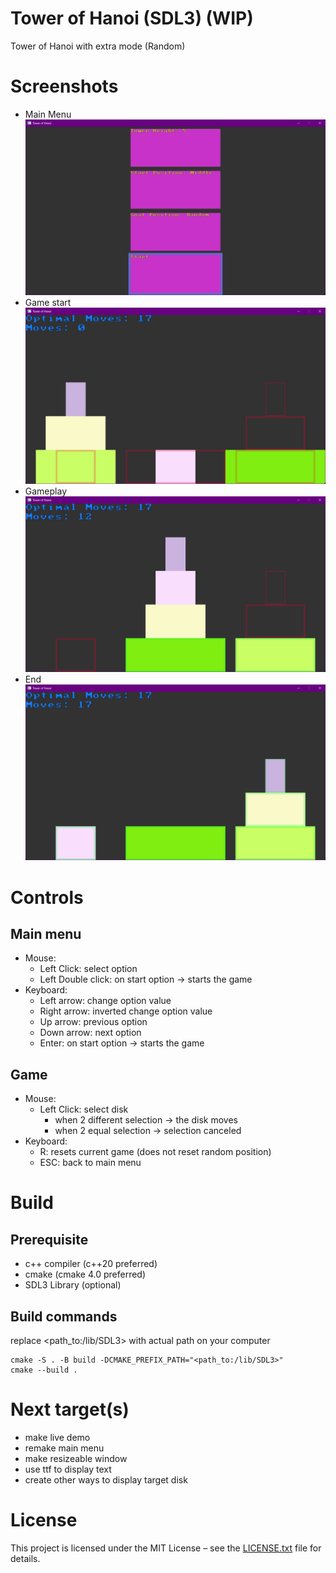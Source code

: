 # Tower of Hanoi (SDL3) (WIP)
Tower of Hanoi with extra mode (Random)

# Screenshots
- Main Menu
![Main menu](readme_assets/main_menu.png)
- Game start
![Game start](readme_assets/start.png)
- Gameplay
![Gameplay](readme_assets/gameplay.png)
- End
![End](readme_assets/end.png)

# Controls
## Main menu
- Mouse:
    - Left Click: select option
    - Left Double click: on start option -> starts the game
- Keyboard:
    - Left arrow: change option value
    - Right arrow: inverted change option value
    - Up arrow: previous option
    - Down arrow: next option
    - Enter: on start option -> starts the game

## Game
- Mouse:
    - Left Click: select disk
        - when 2 different selection -> the disk moves
        - when 2 equal selection -> selection canceled
- Keyboard:
    - R: resets current game (does not reset random position)
    - ESC: back to main menu

# Build
## Prerequisite
- c++ compiler (c++20 preferred)
- cmake (cmake 4.0 preferred)
- SDL3 Library (optional)

## Build commands
replace <path_to:/lib/SDL3> with actual path on your computer<br>

```
cmake -S . -B build -DCMAKE_PREFIX_PATH="<path_to:/lib/SDL3>"
cmake --build .
```

# Next target(s)
- make live demo
- remake main menu
- make resizeable window
- use ttf to display text
- create other ways to display target disk

# License
This project is licensed under the MIT License – see the [LICENSE.txt](LICENSE.txt) file for details.
